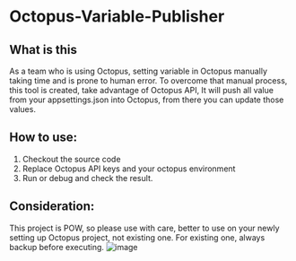 # Octopus-Variable-Publisher
## What is this
As a team who is using Octopus, setting variable in Octopus manually taking time and is prone to human error. To overcome that manual process, this tool is created, take advantage of Octopus API, It will push all value from your appsettings.json into Octopus, from there you can update those values.

## How to use:
1. Checkout the source code
2. Replace Octopus API keys and your octopus environment 
3. Run or debug and check the result.

## Consideration:
This project is POW, so please use with care, better to use on your newly setting up Octopus project, not existing one. For existing one, always backup before executing.
![image](https://github.com/Chinh-P/Octopus-Variable-Publisher/assets/10127599/8b6ff9f7-5787-427a-aae2-d92ed418cbdb)

